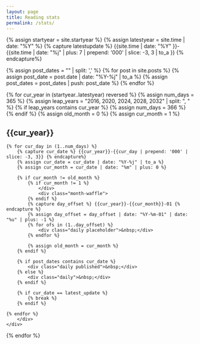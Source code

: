 ```yaml
---
layout: page
title: Reading stats
permalink: /stats/
---
```

{% assign startyear = site.startyear %}
{% assign latestyear = site.time | date: "%Y" %}
{% capture latestupdate %} {{site.time | date: "%Y" }}-{{site.time | date: "%j" | plus: 7 | prepend: '000' | slice: -3, 3 | to_a }} {% endcapture%}

{% assign post_dates = "" | split: ',' %}
{% for post in site.posts %}
{% assign post_date = post.date | date: "%Y-%j" | to_a %}
{% assign post_dates = post_dates | push: post_date %}
{% endfor %}

<div class="waffle-reading">
{% for cur_year in (startyear..latestyear) reversed %}
    {% assign num_days = 365 %}
    {% assign leap_years = "2016, 2020, 2024, 2028, 2032" | split: ", " %}
    {% if leap_years contains cur_year %}
        {% assign num_days = 366 %}
    {% endif %}
    {% assign old_month = 0 %}
    {% assign cur_month = 1 %}

<h2>{{cur_year}}</h2>
    <div class="year-waffle">
        <div class="month-waffle">

    {% for cur_day in (1..num_days) %}
        {% capture cur_date %} {{cur_year}}-{{cur_day | prepend: '000' | slice: -3, 3}} {% endcapture%}
        {% assign cur_date = cur_date | date: "%Y-%j" | to_a %}
        {% assign cur_month = cur_date | date: "%m" | plus: 0 %}

        {% if cur_month != old_month %}
            {% if cur_month != 1 %}
                </div>
                <div class="month-waffle">
            {% endif %}
            {% capture day_offset %} {{cur_year}}-{{cur_month}}-01 {% endcapture %}
            {% assign day_offset = day_offset | date: "%Y-%m-01" | date: "%u" | plus: -1 %}
            {% for ofs in (1..day_offset) %}
                <div class="daily placeholder">&nbsp;</div>
            {% endfor %}  
            
            {% assign old_month = cur_month %}
        {% endif %}

        {% if post_dates contains cur_date %}
            <div class="daily published">&nbsp;</div>
        {% else %}
            <div class="daily">&nbsp;</div>
        {% endif %}

        {% if cur_date == latest_update %}
            {% break %}
        {% endif %}
        
    {% endfor %}
        </div>
    </div>
{% endfor %}
</div>